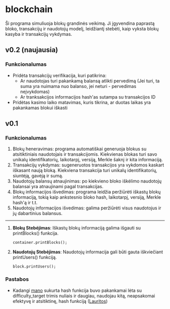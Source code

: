 # blockchain

Ši programa simuliuoja blokų grandinės veikimą. Ji įgyvendina paprastą bloko, transakcijų ir naudotojų modelį, leidžiantį stebėti, kaip vyksta blokų kasyba ir transakcijų vykdymas.

## v0.2 (naujausia)

### Funkcionalumas

- Pridėta transakcijų verifikacija, kuri patikrina:
    - Ar naudotojas turi pakankamą balansą atlikti pervedimą (Jei turi, ta suma yra nuimama nuo balanso, jei neturi - pervedimas neįvykdomas)
    - Ar tranksakcijos informacijos hash'as sutampa su transakcijos ID
- Pridėtas kasimo laiko matavimas, kuris tikrina, ar duotas laikas yra pakankamas blokui iškasti

## v0.1

### Funkcionalumas

1. Blokų heneravimas: programa automatiškai generuoja blokus su atsitiktiniais naudotojais ir transakcijomis. Kiekvienas blokas turi savo unikalų identifikatorių, laikotarpį, versiją, Merkle šaknį ir kita informaciją.
2. Transakcijų vykdymas: sugeneruotos transakcijos yra vykdomos kaskart iškasant naują bloką. Kiekviena transakcija turi unikalų identifikatorių, siuntėją, gavėją ir sumą.
3. Naudotojų balansų atnaujinimas: po kiekvieno bloko iškėlimo naudotojų balansai yra atnaujinami pagal transakcijas.
4. Blokų informacijos išvedimas: programa leidžia peržiūrėti iškastų blokų informaciją, tokią kaip ankstesnio bloko hash, laikotarpį, versiją, Merkle hash'ą ir t.t.
5. Naudotojų informacijos išvedimas: galima peržiūrėti visus naudotojus ir jų dabartinius balansus.

---

1. **Blokų Stebėjimas**: Iškastų blokų informaciją galima išgauti su printBlocks() funkcija.
    ```
    container.printBlocks();
    ```
2. **Naudotojų Stebėjimas**: Naudotojų informacija gali būti gauta iškviečiant printUsers() funkciją.
    ```
    block.printUsers();
    ```

### Pastabos

- Kadangi [mano](https://github.com/N0rmalus/hash-generator) sukurta hash funkcija buvo pakankamai lėta su difficulty_target trimis nuliais ir daugiau, naudojau kitą, neapsakomai efektyvę ir atsitiktinę, hash funkciją ([Lauritos](https://github.com/LauritaR/Blockchain2023))
